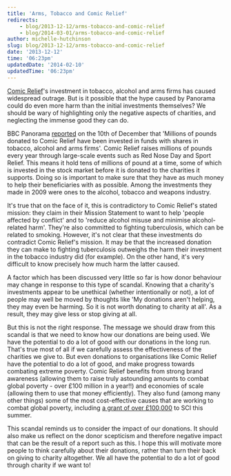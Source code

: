 ```yaml
---
title: 'Arms, Tobacco and Comic Relief'
redirects:
    - blog/2013-12-12/arms-tobacco-and-comic-relief
    - blog/2014-03-01/arms-tobacco-and-comic-relief
author: michelle-hutchinson
slug: blog/2013-12-12/arms-tobacco-and-comic-relief
date: '2013-12-12'
time: '06:23pm'
updatedDate: '2014-02-10'
updatedTime: '06:23pm'
---
```

[Comic Relief](http://www.comicrelief.com)'s investment in tobacco, alcohol and arms firms has caused widespread outrage. But is it possible that the hype caused by Panorama could do even more harm than the initial investments themselves? We should be wary of highlighting only the negative aspects of charities, and neglecting the immense good they can do.

BBC Panorama [reported](http://www.bbc.co.uk/news/uk-25273024) on the 10th of December that 'Millions of pounds donated to Comic Relief have been invested in funds with shares in tobacco, alcohol and arms firms'. Comic Relief raises millions of pounds every year through large-scale events such as Red Nose Day and Sport Relief. This means it hold tens of millions of pound at a time, some of which is invested in the stock market before it is donated to the charities it supports. Doing so is important to make sure that they have as much money to help their beneficiaries with as possible. Among the investments they made in 2009 were ones to the alcohol, tobacco and weapons industry.

It's true that on the face of it, this is contradictory to Comic Relief's stated mission: they claim in their Mission Statement to want to help 'people affected by conflict' and to 'reduce alcohol misuse and minimise alcohol-related harm'. They're also committed to fighting tuberculosis, which can be related to smoking. However, it's not clear that these investments do contradict Comic Relief's mission. It may be that the increased donation they can make to fighting tuberculosis outweighs the harm their investment in the tobacco industry did (for example). On the other hand, it's very difficult to know precisely how much harm the latter caused.

A factor which has been discussed very little so far is how donor behaviour may change in response to this type of scandal. Knowing that a charity's investments appear to be unethical (whether intentionally or not), a lot of people may well be moved by thoughts like 'My donations aren't helping, they may even be harming. So it is not worth donating to charity at all'. As a result, they may give less or stop giving at all.

But this is not the right response. The message we should draw from this scandal is that we need to know how our donations are being used. We have the potential to do a lot of good with our donations in the long run. That's true most of all if we carefully assess the effectiveness of the charities we give to. But even donations to organisations like Comic Relief have the potential to do a lot of good, and make progress towards combating extreme poverty. Comic Relief benefits from strong brand awareness (allowing them to raise truly astounding amounts to combat global poverty - over £100 million in a year!!) and economies of scale (allowing them to use that money efficiently). They also fund (among many other things) some of the most cost-effective causes that are working to combat global poverty, including [a grant of over £100,000](a%20href=%E2%80%9Dhttp://www3.imperial.ac.uk/newsandeventspggrp/imperialcollege/centres/sci/newssummary/news_26-7-2013-17-27-58) to SCI this summer.

This scandal reminds us to consider the impact of our donations. It should also make us reflect on the donor scepticism and therefore negative impact that can be the result of a report such as this. I hope this will motivate more people to think carefully about their donations, rather than turn their back on giving to charity altogether. We all have the potential to do a lot of good through charity if we want to!